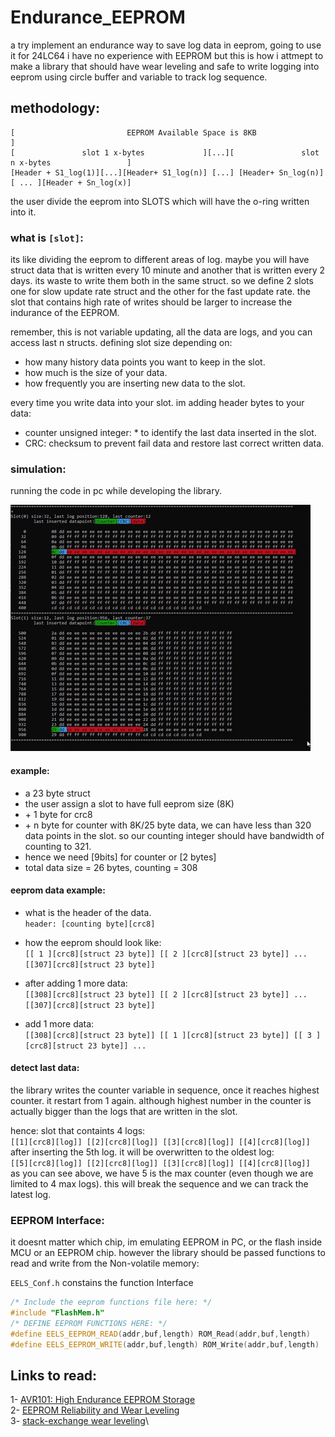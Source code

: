 # Endurance_EEPROM
a try implement an endurance way to save log data in eeprom, going to use it for 24LC64
i have no experience with EEPROM but this is how i attmept to make a library that should have wear leveling and safe to write logging into eeprom using circle buffer and variable to track log sequence.



## methodology:
```
[                         EEPROM Available Space is 8KB                                         ]
[               slot 1 x-bytes             ][...][               slot n x-bytes                 ]
[Header + S1_log(1)][...][Header+ S1_log(n)] [...] [Header+ Sn_log(n)][ ... ][Header + Sn_log(x)]
```

the user divide the eeprom into SLOTS which will have the o-ring written into it.

### what is `[slot]`:

its like dividing the eeprom to different areas of log. maybe you will have struct data that is written every 10 minute and another that is written every 2 days. its waste to write them both in the same struct. so we define 2 slots one for slow update rate struct and the other for the fast update rate.
the slot that contains high rate of writes should be larger to increase the indurance of the EEPROM.

remember, this is not variable updating, all the data are logs, and you can access last n structs.
defining slot size depending on:
- how many history data points you want to keep in the slot.
- how much is the size of your data.
- how frequently you are inserting new data to the slot.

every time you write data into your slot. im adding header bytes to your data:
- counter unsigned integer: * to identify the last data inserted in the slot.
- CRC: checksum to prevent fail data and restore last correct written data.

### simulation:
running the code in pc while developing the library.

![img](Test_simulation/eels_simulation.gif)

#### example:
- a 23 byte struct
- the user assign a slot to have full eeprom size (8K)
- \+ 1 byte for crc8
- \+ n byte for counter
with 8K/25 byte data, we can have less than 320 data points in the slot.
so our counting integer should have bandwidth of counting to 321.
- hence we need [9bits] for counter or [2 bytes]
- total data size = 26 bytes, counting = 308


#### eeprom data example:
* what is the header of the data.\
`header: [counting byte][crc8]`

* how the eeprom should look like:\
` [[ 1 ][crc8][struct 23 byte]] [[ 2 ][crc8][struct 23 byte]] ... [[307][crc8][struct 23 byte]] `

* after adding 1 more data:\
` [[308][crc8][struct 23 byte]] [[ 2 ][crc8][struct 23 byte]] ... [[307][crc8][struct 23 byte]] `

* add 1 more data:\
` [[308][crc8][struct 23 byte]] [[ 1 ][crc8][struct 23 byte]] [[ 3 ][crc8][struct 23 byte]] ... `

#### detect last data:
the library writes the counter variable in sequence, once it reaches highest counter. it restart from 1 again. although highest number in the counter is actually bigger than the logs that are written in the slot.

hence:
slot that containts 4 logs:  
` [[1][crc8][log]] [[2][crc8][log]] [[3][crc8][log]] [[4][crc8][log]] `  
after inserting the 5th log. it will be overwritten to the oldest log:  
` [[5][crc8][log]] [[2][crc8][log]] [[3][crc8][log]] [[4][crc8][log]] `  
as you can see above, we have 5 is the max counter (even though we are limited to 4 max logs). this will break the sequence and we can track the latest log.







### EEPROM Interface:
it doesnt matter which chip, im emulating EEPROM in PC, or the flash inside MCU or an EEPROM chip.
however the library should be passed functions to read and write from the Non-volatile memory:

`EELS_Conf.h` constains the function Interface

```c++
/* Include the eeprom functions file here: */
#include "FlashMem.h"
/* DEFINE EEPROM FUNCTIONS HERE: */
#define EELS_EEPROM_READ(addr,buf,length) ROM_Read(addr,buf,length)
#define EELS_EEPROM_WRITE(addr,buf,length) ROM_Write(addr,buf,length)
```






## Links to read:

1- [AVR101: High Endurance EEPROM Storage](http://ww1.microchip.com/downloads/en/AppNotes/doc2526.pdf)\
2- [EEPROM Reliability and Wear Leveling](http://www.mosaic-industries.com/embedded-systems/sbc-single-board-computers/freescale-hcs12-9s12-c-language/instrument-control/eeprom-lifetime-reliability-wear-leveling)\
3- [stack-exchange wear leveling](https://electronics.stackexchange.com/questions/60342/wear-leveling-on-a-microcontrollers-eeprom)\
